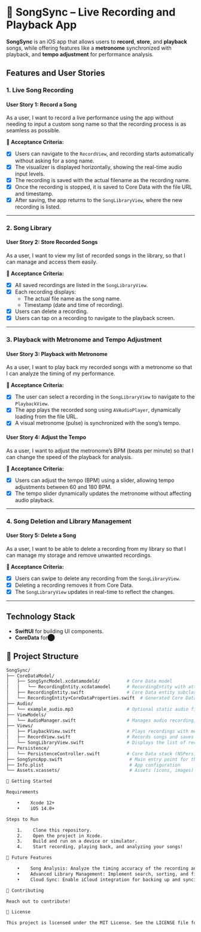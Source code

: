 # 🎵 SongSync – Live Recording and Playback App

**SongSync** is an iOS app that allows users to **record**, **store**, and **playback** songs, while offering features like a **metronome** synchronized with playback, and **tempo adjustment** for performance analysis.

## Features and User Stories

### 1. Live Song Recording

#### User Story 1: Record a Song
As a user, I want to record a live performance using the app without needing to input a custom song name so that the recording process is as seamless as possible.

**🎯 Acceptance Criteria:**
- [x] Users can navigate to the `RecordView`, and recording starts automatically without asking for a song name.
- [x] The visualizer is displayed horizontally, showing the real-time audio input levels.
- [x] The recording is saved with the actual filename as the recording name.
- [x] Once the recording is stopped, it is saved to Core Data with the file URL and timestamp.
- [x] After saving, the app returns to the `SongLibraryView`, where the new recording is listed.

---

### 2. Song Library

#### User Story 2: Store Recorded Songs
As a user, I want to view my list of recorded songs in the library, so that I can manage and access them easily.

**🎯 Acceptance Criteria:**
- [x] All saved recordings are listed in the `SongLibraryView`.
- [x] Each recording displays:
  - The actual file name as the song name.
  - Timestamp (date and time of recording).
- [x] Users can delete a recording.
- [x] Users can tap on a recording to navigate to the playback screen.

---

### 3. Playback with Metronome and Tempo Adjustment

#### User Story 3: Playback with Metronome
As a user, I want to play back my recorded songs with a metronome so that I can analyze the timing of my performance.

**🎯 Acceptance Criteria:**
- [x] The user can select a recording in the `SongLibraryView` to navigate to the `PlaybackView`.
- [x] The app plays the recorded song using `AVAudioPlayer`, dynamically loading from the file URL.
- [x] A visual metronome (pulse) is synchronized with the song’s tempo.

#### User Story 4: Adjust the Tempo
As a user, I want to adjust the metronome’s BPM (beats per minute) so that I can change the speed of the playback for analysis.

**🎯 Acceptance Criteria:**
- [x] Users can adjust the tempo (BPM) using a slider, allowing tempo adjustments between 60 and 180 BPM.
- [x] The tempo slider dynamically updates the metronome without affecting audio playback.

---

### 4. Song Deletion and Library Management

#### User Story 5: Delete a Song
As a user, I want to be able to delete a recording from my library so that I can manage my storage and remove unwanted recordings.

**🎯 Acceptance Criteria:**
- [x] Users can swipe to delete any recording from the `SongLibraryView`.
- [x] Deleting a recording removes it from Core Data.
- [x] The `SongLibraryView` updates in real-time to reflect the changes.

---

## Technology Stack
- **SwiftUI** for building UI components.
- **CoreData** for​⬤

## 📂 Project Structure

```bash
SongSync/
├── CoreDataModel/
│   ├── SongSyncModel.xcdatamodeld/          # Core Data model
│   │   └── RecordingEntity.xcdatamodel      # RecordingEntity with attributes (name, fileURL, date, id)
│   ├── RecordingEntity.swift                # Core Data entity subclass
│   └── RecordingEntity+CoreDataProperties.swift  # Generated Core Data properties
├── Audio/
│   └── example_audio.mp3                    # Optional static audio file for testing playback
├── ViewModels/
│   └── AudioManager.swift                   # Manages audio recording, playback, and Core Data
├── Views/
│   ├── PlaybackView.swift                   # Plays recordings with metronome and tempo control
│   ├── RecordView.swift                     # Records songs and saves them to Core Data
│   └── SongLibraryView.swift                # Displays the list of recorded songs, enables navigation
├── Persistence/
│   └── PersistenceController.swift          # Core Data stack (NSPersistentContainer)
├── SongSyncApp.swift                         # Main entry point for the app
├── Info.plist                                # App configuration
└── Assets.xcassets/                          # Assets (icons, images)

🚀 Getting Started

Requirements

    •    Xcode 12+
    •    iOS 14.0+

Steps to Run

    1.    Clone this repository.
    2.    Open the project in Xcode.
    3.    Build and run on a device or simulator.
    4.    Start recording, playing back, and analyzing your songs!

📅 Future Features

    •    Song Analysis: Analyze the timing accuracy of the recording and provide performance insights.
    •    Advanced Library Management: Implement search, sorting, and filtering features in the song library.
    •    Cloud Sync: Enable iCloud integration for backing up and syncing recordings across devices.

🤝 Contributing

Reach out to contribute!

📝 License

This project is licensed under the MIT License. See the LICENSE file for details.
